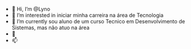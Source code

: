 - 👋 Hi, I’m @Lyno 
- 👀 I’m interested in  iniciar minha carreira na área de Tecnologia
- 🌱 I’m currently  sou  aluno  de um curso Tecnico em Desenvolvimento de Sistemas, mas não atuo na área
- 💞️ 
- 📫 


<!---
Lynosjn/Lynosjn is a ✨ special ✨ repository because its `README.md` (this file) appears on your GitHub profile.
You can click the Preview link to take a look at your changes.
--->
